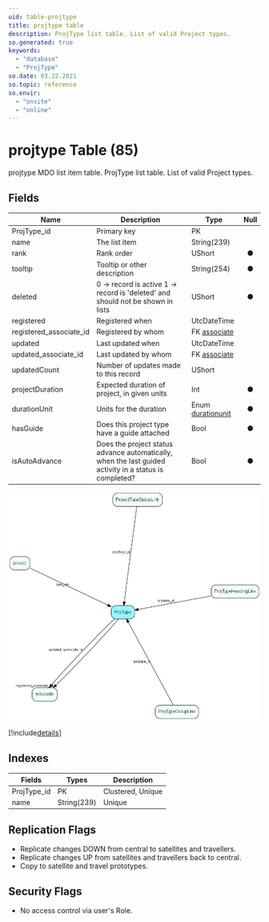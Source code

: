 ```yaml
---
uid: table-projtype
title: projtype table
description: ProjType list table. List of valid Project types.
so.generated: true
keywords:
  - "database"
  - "ProjType"
so.date: 03.22.2021
so.topic: reference
so.envir:
  - "onsite"
  - "online"
---
```


# projtype Table (85)

projtype MDO list item table.
ProjType list table. List of valid Project types.

## Fields

| Name | Description | Type | Null |
|------|-------------|------|:----:|
|ProjType\_id|Primary key|PK| |
|name|The list item|String(239)| |
|rank|Rank order|UShort|&#x25CF;|
|tooltip|Tooltip or other description|String(254)|&#x25CF;|
|deleted|0 -&gt; record is active 1 -&gt; record is &apos;deleted&apos; and should not be shown in lists|UShort|&#x25CF;|
|registered|Registered when|UtcDateTime| |
|registered\_associate\_id|Registered by whom|FK [associate](associate.md)| |
|updated|Last updated when|UtcDateTime| |
|updated\_associate\_id|Last updated by whom|FK [associate](associate.md)| |
|updatedCount|Number of updates made to this record|UShort| |
|projectDuration|Expected duration of project, in given units|Int|&#x25CF;|
|durationUnit|Units for the duration|Enum [durationunit](enums/durationunit.md)|&#x25CF;|
|hasGuide|Does this project type have a guide attached|Bool|&#x25CF;|
|isAutoAdvance|Does the project status advance automatically, when the last guided activity in a status is completed?|Bool|&#x25CF;|


![ProjType table relationship diagram](./media/ProjType.png)

[!include[details](./includes/ProjType.md)]

## Indexes

| Fields | Types | Description |
|--------|-------|-------------|
|ProjType\_id |PK |Clustered, Unique |
|name |String(239) |Unique |

## Replication Flags

* Replicate changes DOWN from central to satellites and travellers.
* Replicate changes UP from satellites and travellers back to central.
* Copy to satellite and travel prototypes.

## Security Flags

* No access control via user's Role.

